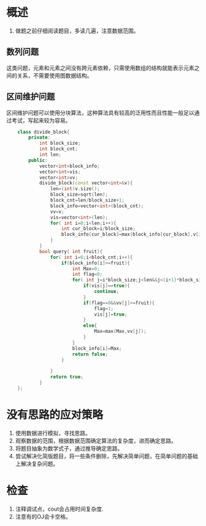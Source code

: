 # 概述
1. 做题之前仔细阅读题目，多读几遍，注意数据范围。

## 数列问题
这类问题，元素和元素之间没有跨元素依赖，只需使用数组的结构就能表示元素之间的关系，不需要使用图数据结构。
## 区间维护问题
区间维护问题可以使用分块算法，这种算法具有较高的泛用性而且性能一般足以通过考试，写起来较为容易。
```cpp
    class divide_block{
        private:
            int block_size;
            int block_cnt;
            int len;
        public:
            vector<int>block_info;
            vector<int>vis;
            vector<int>vv;
            divide_block(const vector<int>&v){
                len=(int)v.size();
                block_size=sqrt(len);
                block_cnt=len/block_size+1;
                block_info=vector<int>(block_cnt);
                vv=v;
                vis=vector<int>(len);
                for( int i=0;i<len;i++){
                    int cur_block=i/block_size;
                    block_info[cur_block]=max(block_info[cur_block],v[i]);
                }
            }
            bool query( int fruit){
                for( int i=0;i<block_cnt;i++){
                    if(block_info[i]>=fruit){
                        int Max=0;
                        int flag=0;
                        for( int j=i*block_size;j<len&&j<(i+1)*block_size;j++){
                            if(vis[j]==true){
                                continue;
                            }
                            if(flag==0&&vv[j]>=fruit){
                                flag=1;
                                vis[j]=true;
                            }
                            else{
                                Max=max(Max,vv[j]);
                            }
                        }
                        block_info[i]=Max;
                        return false;
                    }
                    
                }
                return true;
            }
    };
```

# 没有思路的应对策略
1. 使用数据进行模拟，寻找思路。
2. 观察数据的范围，根据数据范围确定算法的复杂度，进而确定思路。
3. 将题目抽象为数学式子，通过推导确定思路。
4. 尝试解决化简版题目，将一些条件删除，先解决简单问题，在简单问题的基础上解决复杂问题。

# 检查
1. 注释调试点，cout会占用时间复杂度.
2. 注意有的OJ会卡空格。
